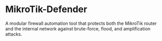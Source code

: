 # MikroTik-Defender
A modular firewall automation tool that protects both the MikroTik router and the internal network against brute-force, flood, and amplification attacks.
